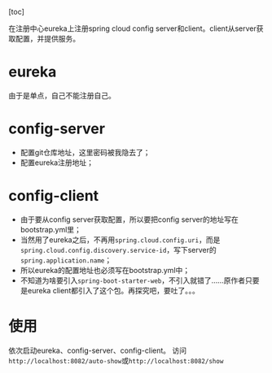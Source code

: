 [toc]

在注册中心eureka上注册spring cloud config server和client。client从server获取配置，并提供服务。

# eureka
由于是单点，自己不能注册自己。

# config-server
- 配置git仓库地址，这里密码被我隐去了；
- 配置eureka注册地址；

# config-client
- 由于要从config server获取配置，所以要把config server的地址写在bootstrap.yml里；
- 当然用了eureka之后，不再用`spring.cloud.config.uri`，而是`spring.cloud.config.discovery.service-id`，写下server的`spring.application.name`；
- 所以eureka的配置地址也必须写在bootstrap.yml中；
- 不知道为啥要引入`spring-boot-starter-web`，不引入就错了……原作者只要是eureka client都引入了这个包。再探究吧，要吐了。。。

# 使用
依次启动eureka、config-server、config-client。
访问`http://localhost:8082/auto-show`或`http://localhost:8082/show`
